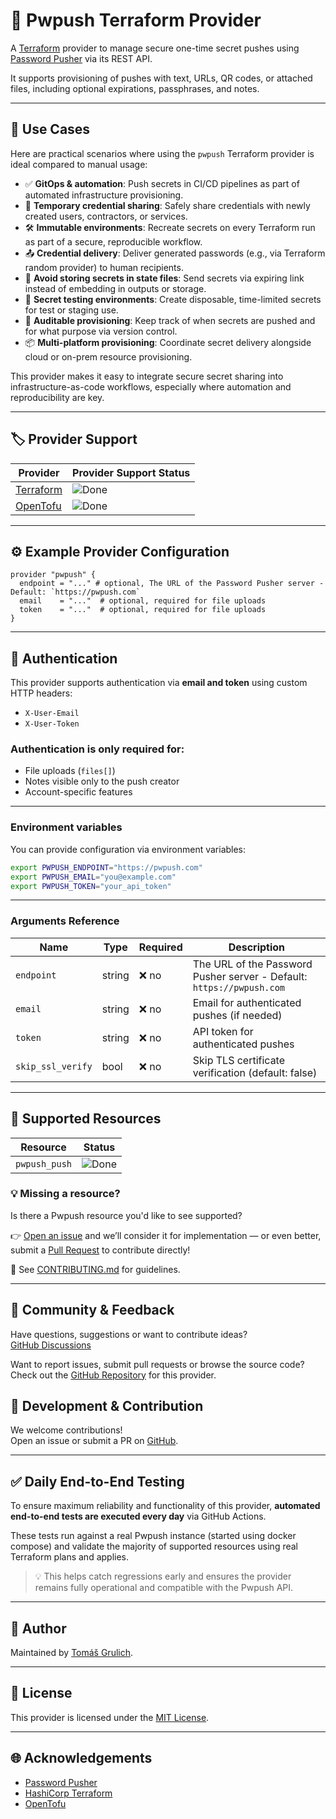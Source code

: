 # 🔐 Pwpush Terraform Provider

A [Terraform](https://www.terraform.io) provider to manage secure one-time secret pushes using [Password Pusher](https://github.com/pglombardo/PasswordPusher) via its REST API.

It supports provisioning of pushes with text, URLs, QR codes, or attached files, including optional expirations, passphrases, and notes.

---

## 💼 Use Cases

Here are practical scenarios where using the `pwpush` Terraform provider is ideal compared to manual usage:

- ✅ **GitOps & automation**: Push secrets in CI/CD pipelines as part of automated infrastructure provisioning.
- 🔐 **Temporary credential sharing**: Safely share credentials with newly created users, contractors, or services.
- 🛠️ **Immutable environments**: Recreate secrets on every Terraform run as part of a secure, reproducible workflow.
- 📤 **Credential delivery**: Deliver generated passwords (e.g., via Terraform random provider) to human recipients.
- 🚫 **Avoid storing secrets in state files**: Send secrets via expiring link instead of embedding in outputs or storage.
- 🧪 **Secret testing environments**: Create disposable, time-limited secrets for test or staging use.
- 🧾 **Auditable provisioning**: Keep track of when secrets are pushed and for what purpose via version control.
- 📦 **Multi-platform provisioning**: Coordinate secret delivery alongside cloud or on-prem resource provisioning.

This provider makes it easy to integrate secure secret sharing into infrastructure-as-code workflows, especially where automation and reproducibility are key.

---

## 🏷️ Provider Support
| Provider       | Provider Support Status              |
|----------------|--------------------------------------|
| [Terraform](https://registry.terraform.io/providers/grulicht/pwpush/latest) | ![Done](https://img.shields.io/badge/status-done-brightgreen) |
| [OpenTofu](https://search.opentofu.org/provider/grulicht/pwpush/latest)     | ![Done](https://img.shields.io/badge/status-done-brightgreen) |

---

## ⚙️ Example Provider Configuration

```hcl
provider "pwpush" {
  endpoint = "..." # optional, The URL of the Password Pusher server - Default: `https://pwpush.com`
  email    = "..."  # optional, required for file uploads
  token    = "..."  # optional, required for file uploads
}
```

---

## 🔐 Authentication

This provider supports authentication via **email and token** using custom HTTP headers:

- `X-User-Email`
- `X-User-Token`

### Authentication is only required for:

- File uploads (`files[]`)
- Notes visible only to the push creator
- Account-specific features

---

### Environment variables

You can provide configuration via environment variables:

```bash
export PWPUSH_ENDPOINT="https://pwpush.com"
export PWPUSH_EMAIL="you@example.com"
export PWPUSH_TOKEN="your_api_token"
```

---

### Arguments Reference

| Name             | Type    | Required | Description                                                                        |
|------------------|---------|----------|------------------------------------------------------------------------------------|
| `endpoint`       | string  | ❌ no    | The URL of the Password Pusher server - Default: `https://pwpush.com`              |
| `email`          | string  | ❌ no    | Email for authenticated pushes (if needed)                                         |
| `token`          | string  | ❌ no    | API token for authenticated pushes                                                 |
| `skip_ssl_verify`| bool    | ❌ no    | Skip TLS certificate verification (default: false)                                 |

---

## 🧩 Supported Resources

| Resource       | Status                              |
|----------------|-------------------------------------|
| `pwpush_push`  | ![Done](https://img.shields.io/badge/status-done-brightgreen) |

### 💡 Missing a resource?
Is there a Pwpush resource you'd like to see supported?

👉 [Open an issue](https://github.com/grulicht/terraform-provider-pwpush/issues) and we’ll consider it for implementation — or even better, submit a [Pull Request](https://github.com/grulicht/terraform-provider-pwpush/pulls) to contribute directly!

📘 See [CONTRIBUTING.md](https://github.com/grulicht/terraform-provider-pwpush/blob/main/.github/CONTRIBUTING.md) for guidelines.

---

## 💬 Community & Feedback
Have questions, suggestions or want to contribute ideas?  
[GitHub Discussions](https://github.com/grulicht/terraform-provider-pwpush/discussions)

Want to report issues, submit pull requests or browse the source code?  
Check out the [GitHub Repository](https://github.com/grulicht/terraform-provider-pwpush) for this provider.

## 🧪 Development & Contribution

We welcome contributions!  
Open an issue or submit a PR on [GitHub](https://github.com/grulicht/terraform-provider-pwpush).

---

## ✅ Daily End-to-End Testing
To ensure maximum reliability and functionality of this provider, **automated end-to-end tests are executed every day** via GitHub Actions.

These tests run against a real Pwpush instance (started using docker compose) and validate the majority of supported resources using real Terraform plans and applies.

> 💡 This helps catch regressions early and ensures the provider remains fully operational and compatible with the Pwpush API.

---

## 👤 Author

Maintained by [Tomáš Grulich](https://github.com/grulicht).

---

## 📜 License

This provider is licensed under the [MIT License](https://github.com/grulicht/terraform-provider-pwpush/blob/main/LICENSE).

---

## 🌐 Acknowledgements

- [Password Pusher](https://pwpush.com)
- [HashiCorp Terraform](https://www.terraform.io)
- [OpenTofu](https://opentofu.org/)
